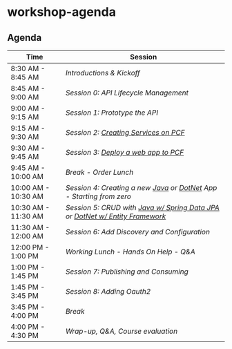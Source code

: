 # workshop-agenda

## Agenda

Time | Session
---- | -------
8:30 AM - 8:45 AM   | _Introductions & Kickoff_
8:45 AM - 9:00 AM   | _Session 0: API Lifecycle Management_
9:00 AM - 9:15 AM   | _Session 1: Prototype the API_ 
9:15 AM - 9:30 AM   | _Session 2: [Creating Services on PCF](https://github.com/cts-workshop-12-2018/creating-services)_
9:30 AM - 9:45 AM   | _Session 3: [Deploy a web app to PCF](https://github.com/cts-workshop-12-2018/angular7-m0)_
9:45 AM - 10:00 AM  | _Break - Order Lunch_
10:00 AM - 10:30 AM | _Session 4: Creating a new [Java](https://github.com/cts-workshop-12-2018/spring-employee-service-m1) or [DotNet](https://github.com/cts-workshop-12-2018/dotnet-employee-service-m1) App - Starting from zero_
10:30 AM - 11:30 AM | _Session 5: CRUD with [Java w/ Spring Data JPA](https://github.com/cts-workshop-12-2018/spring-employee-service-m2) or [DotNet w/ Entity Framework](https://github.com/cts-workshop-12-2018/dotnet-employee-service-m2)_
11:30 AM - 12:00 AM | _Session 6: Add Discovery and Configuration_
12:00 PM - 1:00 PM  | _Working Lunch - Hands On Help - Q&A_
1:00 PM - 1:45 PM   | _Session 7: Publishing and Consuming_
1:45 PM - 3:45 PM   | _Session 8: Adding Oauth2_
3:45 PM - 4:00 PM   | _Break_
4:00 PM - 4:30 PM   | _Wrap-up, Q&A, Course evaluation_
